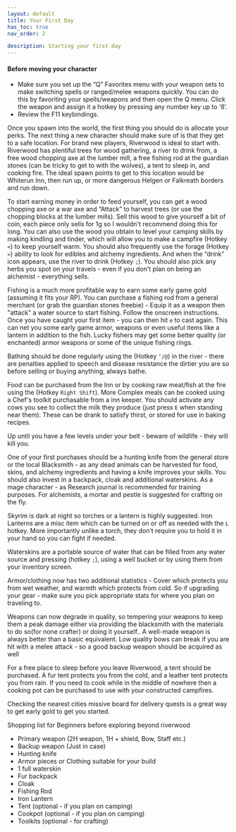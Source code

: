 ```yaml
---
layout: default
title: Your First Day
has_toc: true
nav_order: 2

description: Starting your first day
---
```


#### Before moving your character

* Make sure you set up the “Q” Favorites menu with your weapon sets to make switching spells or ranged/melee weapons quickly. You can do this by favoriting your spells/weapons and then open the Q menu. Click the weapon and assign it a hotkey by pressing any number key up to ‘8’.
* Review the F11 keybindings.

Once you spawn into the world, the first thing you should do is allocate your perks. The next thing a new character should make sure of is that they get to a safe location. For brand new players, Riverwood is ideal to start with. Riverwood has plentiful trees for wood gathering, a river to drink from, a free wood chopping axe at the lumber mill, a free fishing rod at the guardian stones (can be tricky to get to with the wolves), a tent to sleep in, and cooking fire. The ideal spawn points to get to this location would be Whiterun Inn, then run up, or more dangerous Helgen or Falkreath borders and run down.

To start earning money in order to feed yourself, you can get a wood chopping axe or a war axe and “Attack” to harvest trees (or use the chopping blocks at the lumber mills). Sell this wood to give yourself a bit of coin, each piece only sells for 1g so I wouldn't recommend doing this for long. You can also use the wood you obtain to level your camping skills by making kindling and tinder, which will allow you to make a campfire (Hotkey `<`) to keep yourself warm. You should also frequently use the forage (Hotkey `>`) ability to look for edibles and alchemy ingredients. And when the “drink” icon appears, use the river to drink (Hotkey `;`). You should also pick any herbs you spot on your travels - even if you don't plan on being an alchemist - everything sells.

Fishing is a much more profitable way to earn some early game gold (assuming it fits your RP). You can purchase a fishing rod from a general merchant (or grab the guardian stones freebie) - Equip it as a weapon then "attack" a water source to start fishing. Follow the onscreen instructions. Once you have caught your first item - you can then hit `e` to cast again. This can net you some early game armor, weapons or even useful items like a lantern in addition to the fish. Lucky fishers may get some better quality (or enchanted) armor weapons or some of the unique fishing rings.

Bathing should be done regularly using the (Hotkey `‘/@`) in the river - there are penalties applied to speech and disease resistance the dirtier you are so before selling or buying anything, always bathe.

Food can be purchased from the Inn or by cooking raw meat/fish at the fire using the (Hotkey `Right Shift`). More Complex meals can be cooked using a Chef's toolkit purchasable from a inn keeper. You should activate any cows you see to collect the milk they produce (just press `E` when standing near them). These can be drank to satisfy thirst, or stored for use in baking recipes.

Up until you have a few levels under your belt - beware of wildlife - they will kill you.

One of your first purchases should be a hunting knife from the general store or the local Blacksmith  - as any dead animals can be harvested for food, skins, and alchemy ingredients and having a knife improves your skills. You should also invest in a backpack, cloak and additional waterskins. As a mage character - as Research journal is recommended for training purposes. For alchemists, a mortar and pestle is suggested for crafting on the fly.

Skyrim is dark at night so torches or a lantern is highly suggested. Iron Lanterns are a misc item which can be turned on or off as needed with the `L` hotkey. More importantly unlike a torch, they don’t require you to hold it in your hand so you can fight if needed.

Waterskins are a portable source of water that can be filled from any water source and pressing (hotkey `;`),  using a well bucket or by using them from your inventory screen.

Armor/clothing now has two additional statistics - Cover which protects you from wet weather, and warmth which protects from cold. So if upgrading your gear - make sure you pick appropriate stats for where you plan on traveling to. 

Weapons can now degrade in quality, so tempering your weapons to keep them a peak damage either via providing the blacksmith with the materials to do so(for none crafter) or doing it yourself.. A well-made weapon is always better than a basic equivalent. Low quality bows can break if you are hit with a melee attack - so a good backup weapon should be acquired as well

For a free place to sleep before you leave Riverwood, a tent should be purchased. A fur tent protects you from the cold, and a leather tent protects you from rain. If you need to cook while in the middle of nowhere then a cooking pot can be purchased to use with your constructed campfires.

Checking the nearest cities missive board for delivery quests is a great way to get early gold to get you started.

Shopping list for Beginners before exploring beyond riverwood

* Primary weapon (2H weapon, 1H + shield, Bow, Staff etc.)
* Backup weapon (Just in case)
* Hunting knife
* Armor pieces or Clothing suitable for your build
* 1 full waterskin
* Fur backpack 
* Cloak
* Fishing Rod
* Iron Lantern
* Tent (optional - if you plan on camping)
* Cookpot (optional - if you plan on camping)
* Toolkits (optional - for crafting)
